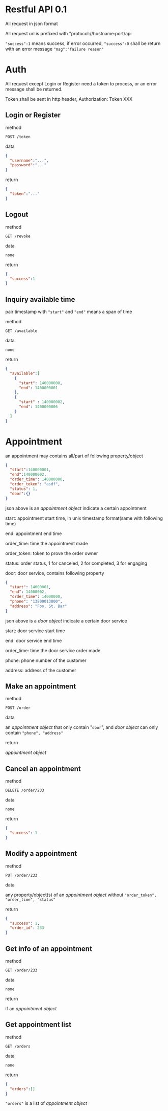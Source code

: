 # Restful API 0.1

All request in json format

All request url is prefixed with "protocol://hostname:port/api

`"success":1` means success, if error occurred, `"success":0` shall be return with an error message `"msg":"failure reason"`

# Auth

All request except Login or Register need a token to process, or an error message shall be returned.

Token shall be sent in http header, Authorization: Token XXX

## Login or Register

method

`POST /token`

data

```json
{
  "username":"...",
  "password":"..."
}
```

return

```json
{
  "token":"..."
}
```

## Logout

method

`GET /revoke`

data

`none`

return

```json
{
  "success":1
}
```

## Inquiry available time

pair timestamp with `"start"` and `"end"` means a span of time

method

`GET /available`

data

`none`

return

```json
{
  "available":[
    {
      "start": 140000000,
      "end": 1400000001
    },
    {
      "start" : 140000002,
      "end": 1400000006
    }
  ]
}
```

# Appointment

an appointment may contains all/part of following property/object

```json
{
  "start":140000001,
  "end":140000002,
  "order_time": 140000000,
  "order_token": "asdf",
  "status": 1,
  "door":{}
}
```

json above is an *appointment object* indicate a certain appointment

start: appointment start time, in unix timestamp format(same with following time)

end: appointment end time

order_time: time the appointment made

order_token: token to prove the order owner

status: order status, 1 for canceled, 2 for completed, 3 for engaging

door: door service, contains following property

```json
{
  "start": 14000001,
  "end": 14000002,
  "order_time": 14000000,
  "phone": "13800013800",
  "address": "Foo, St. Bar"
}
```

json above is a *door object* indicate a certain door service

start: door service start time

end: door service end time

order_time: time the door service order made

phone: phone number of the customer

address: address of the customer

## Make an appointment

method

`POST /order`

data

an *appointment object* that only contain "`door`", and *door object* can only contain `"phone", "address"`

return

*appointment object*

## Cancel an appointment

method

`DELETE /order/233`

data

`none`

return

```json
{
  "success": 1
}
```

## Modify a appointment

method

`PUT /order/233`

data

any property/object(s) of an *appointment object* without `"order_token", "order_time", "status"`

return

```json
{
  "success": 1,
  "order_id": 233
}
```

## Get info of an appointment

method

`GET /order/233`

data

`none`

return

if an *appointment object*

## Get appointment list

method

`GET /orders`

data

`none`

return

```json
{ 
  "orders":[]
}
```
`"orders"` is a list of *appointment object*
